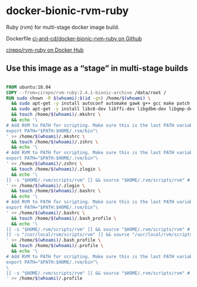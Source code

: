 # docker-bionic-rvm-ruby

Ruby (rvm) for multi-stage docker image build.

Dockerfile [ci-and-cd/docker-bionic-rvm-ruby on Github](https://github.com/ci-and-cd/docker-bionic-rvm-ruby)

[cirepo/rvm-ruby on Docker Hub](https://hub.docker.com/r/cirepo/rvm-ruby/)

## Use this image as a “stage” in multi-stage builds

```dockerfile

FROM ubuntu:18.04
COPY --from=cirepo/rvm-ruby:2.4.1-bionic-archive /data/root /
RUN sudo chown -R $(whoami):$(id -gn) /home/$(whoami) \
  && sudo apt-get -y install autoconf automake gawk g++ gcc make patch pkg-config \
  && sudo apt-get -y install libc6-dev libffi-dev libgdbm-dev libgmp-dev libncurses5-dev libsqlite3-dev libssl-dev libyaml-dev zlib1g-dev \
  && touch /home/$(whoami)/.mkshrc \
  && echo '\
# Add RVM to PATH for scripting. Make sure this is the last PATH variable change.\
export PATH="$PATH:$HOME/.rvm/bin"\
' >> /home/$(whoami)/.mkshrc \
  && touch /home/$(whoami)/.zshrc \
  && echo '\
# Add RVM to PATH for scripting. Make sure this is the last PATH variable change.\
export PATH="$PATH:$HOME/.rvm/bin"\
' >> /home/$(whoami)/.zshrc \
  && touch /home/$(whoami)/.zlogin \
  && echo '\
[[ -s "$HOME/.rvm/scripts/rvm" ]] && source "$HOME/.rvm/scripts/rvm" # Load RVM into a shell session *as a function*\
' >> /home/$(whoami)/.zlogin \
  && touch /home/$(whoami)/.bashrc \
  && echo '\
# Add RVM to PATH for scripting. Make sure this is the last PATH variable change.\
export PATH="$PATH:$HOME/.rvm/bin"\
' >> /home/$(whoami)/.bashrc \
  && touch /home/$(whoami)/.bash_profile \
  && echo '\
[[ -s "$HOME/.rvm/scripts/rvm" ]] && source "$HOME/.rvm/scripts/rvm" # Load RVM into a shell session *as a function*\
[[ -s "/usr/local/rvm/scripts/rvm" ]] && source "/usr/local/rvm/scripts/rvm"\
' >> /home/$(whoami)/.bash_profile \
  && touch /home/$(whoami)/.profile \
  && echo '\
# Add RVM to PATH for scripting. Make sure this is the last PATH variable change.\
export PATH="$PATH:$HOME/.rvm/bin"\
\
[[ -s "$HOME/.rvm/scripts/rvm" ]] && source "$HOME/.rvm/scripts/rvm" # Load RVM into a shell session *as a function*\
' >> /home/$(whoami)/.profile

```

